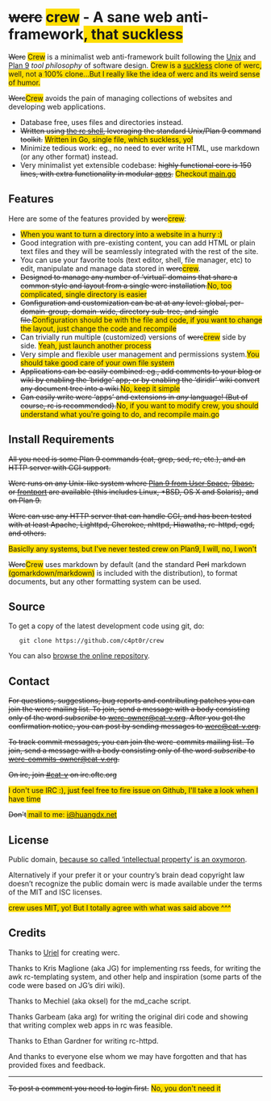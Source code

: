 ~~werc~~ <span style="background-color:#FEDD00">crew</span> - A sane web anti-framework<span style="background-color:#FEDD00">, that suckless</span>
================================

~~Werc~~ <span style="background-color:#FEDD00">Crew</span> is a minimalist web anti-framework built following the [Unix](http://doc.cat-v.org/unix/) and [Plan 9](http://plan9.cat-v.org) _tool philosophy_ of software design. <span style="background-color:#FEDD00">Crew is a <a href="http://suckless.org">suckless</a> clone of werc, well, not a 100% clone...But I really like the idea of werc and its weird sense of humor.</span>

~~Werc~~<span style="background-color:#FEDD00">Crew</span> avoids the pain of managing collections of websites and developing web applications.

*   Database free, uses files and directories instead.
*   ~~Written using [the rc shell](http://rc.cat-v.org), leveraging the standard Unix/Plan 9 command toolkit.~~ <span style="background-color:#FEDD00">Written in Go, single file, which suckless, yo!</span>
*   Minimize tedious work: eg., no need to ever write HTML, use markdown (or any other format) instead.
*   Very minimalist yet extensible codebase: ~~highly functional core is 150 lines, with extra functionality in modular [apps](/apps/).~~ <span style="background-color:#FEDD00"> Checkout <a href="https://github.com/c4pt0r/crew/blob/master/main.go">main.go</a></span>

Features
--------

Here are some of the features provided by ~~werc~~<span style="background-color:#FEDD00">crew</span>:

*  <span style="background-color:#FEDD00">When you want to turn a directory into a website in a hurry :)</span>
*   Good integration with pre-existing content, you can add HTML or plain text files and they will be seamlessly integrated with the rest of the site.
*   You can use your favorite tools (text editor, shell, file manager, etc) to edit, manipulate and manage data stored in ~~werc~~<span style="background-color:#FEDD00">crew</span>.
*   ~~Designed to manage any number of ‘virtual’ domains that share a common style and layout from a single werc installation.~~<span style="background-color:#FEDD00">No, too complicated, single directory is easier</span>
*   ~~Configuration and customization can be at at any level: global, per-domain-group, domain-wide, directory sub-tree, and single file.~~<span style="background-color:#FEDD00">Configuration should be with the file and code, if you want to change the layout, just change the code and recompile</span>
*   Can trivially run multiple (customized) versions of ~~werc~~<span style="background-color:#FEDD00">crew</span> side by side. <span style="background-color:#FEDD00">Yeah, just launch another process</span>
*   Very simple and flexible user management and permissions system.<span style="background-color:#FEDD00">You should take good care of your own file system</span>
*   ~~Applications can be easily combined: eg., add comments to your blog or wiki by enabling the ‘bridge’ app; or by enabling the ‘diridir’ wiki convert any document tree into a wiki.~~<span style="background-color:#FEDD00">No, keep it simple</span>
*   ~~Can easily write werc ‘apps’ and extensions in _any_ language! (But of course, rc is recommended).~~<span style="background-color:#FEDD00">No, if you want to modify crew, you should understand what you're going to do, and recompile main.go</span>

Install Requirements
--------------------

~~All you need is some Plan 9 commands (cat, grep, sed, rc, etc.), and an HTTP server with CGI support.~~

~~Werc runs on any Unix-like system where [Plan 9 from User Space](https://9fans.github.io/plan9port/), [9base](https://tools.suckless.org/9base/), or [frontport](https://code.9front.org/hg/frontbase) are available (this includes Linux, \*BSD, OS X and Solaris), and on Plan 9.~~

~~Werc can use any HTTP server that can handle CGI, and has been tested with at least Apache, Lighttpd, Cherokee, nhttpd, Hiawatha, rc-httpd, cgd, and others.~~

<span style="background-color:#FEDD00">Basiclly any systems, but I've never tested crew on Plan9, I will, no, I won't</span>

~~Werc~~<span style="background-color:#FEDD00">Crew</span> uses markdown by default (and the standard ~~Perl~~ markdown <span style="background-color:#FEDD00">(gomarkdown/markdown)</span> is included with the distribution), to format documents, but any other formatting system can be used.

Source
------

To get a copy of the latest development code using git, do:

       git clone https://github.com/c4pt0r/crew

You can also [browse the online repository](https://github.com/c4pt0r/crew).

Contact
-------

~~For questions, suggestions, bug reports and contributing patches you can join the werc mailing list. To join, send a message with a body consisting only of the word _subscribe_ to werc-owner@cat-v.org. After you get the confirmation notice, you can post by sending messages to werc@cat-v.org.~~

~~To track commit messages, you can join the werc-commits mailing list. To join, send a message with a body consisting only of the word _subscribe_ to werc-commits-owner@cat-v.org.~~

~~On irc, join [#cat-v](irc://irc.oftc.org/cat-v) on irc.oftc.org~~

<span style="background-color:#FEDD00">I don't use IRC :), just feel free to fire issue on Github, I'll take a look when I have time</span>

~~Don't~~<span style="background-color:#FEDD00"> mail to me: i@huangdx.net</span>

License
-------

Public domain, [because so called ‘intellectual property’ is an oxymoron](http://harmful.cat-v.org/economics/intellectual_property/).

Alternatively if your prefer it or your country’s brain dead copyright law doesn’t recognize the public domain werc is made available under the terms of the MIT and ISC licenses.

<span style="background-color:#FEDD00">crew uses MIT, yo! But I totally agree with what was said above ^^^</span>

Credits
-------

Thanks to [Uriel](http://uriel.cat-v.org/) for creating werc.

Thanks to Kris Maglione (aka JG) for implementing rss feeds, for writing the awk rc-templating system, and other help and inspiration (some parts of the code were based on JG’s diri wiki).

Thanks to Mechiel (aka oksel) for the md\_cache script.

Thanks Garbeam (aka arg) for writing the original diri code and showing that writing complex web apps in rc was feasible.

Thanks to Ethan Gardner for writing rc-httpd.

And thanks to everyone else whom we may have forgotten and that has provided fixes and feedback.

* * *

~~To post a comment you need to login first.~~ <span style="background-color:#FEDD00">No, you don't need it</span>
